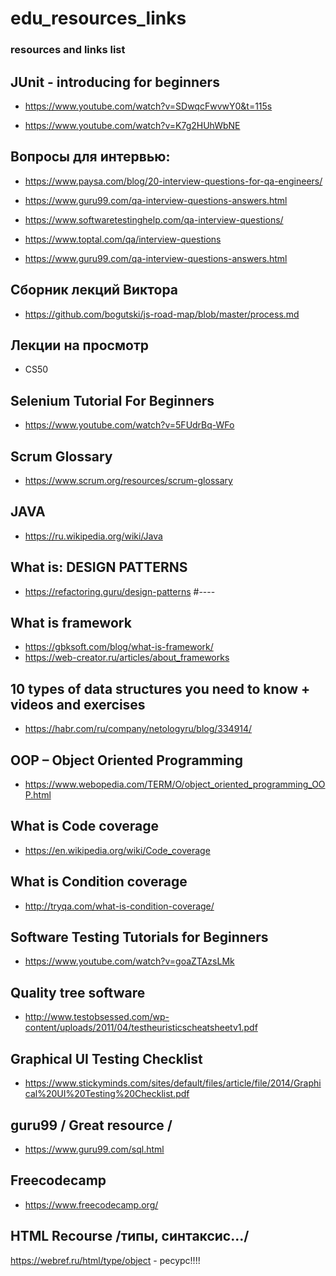 # edu_resources_links
### resources and links list 

## JUnit - introducing for beginners
* https://www.youtube.com/watch?v=SDwqcFwvwY0&t=115s

* https://www.youtube.com/watch?v=K7g2HUhWbNE

## Вопросы для интервью:
* https://www.paysa.com/blog/20-interview-questions-for-qa-engineers/
* https://www.guru99.com/qa-interview-questions-answers.html
* https://www.softwaretestinghelp.com/qa-interview-questions/
* https://www.toptal.com/qa/interview-questions

* https://www.guru99.com/qa-interview-questions-answers.html

## Сборник лекций Виктора
* https://github.com/bogutski/js-road-map/blob/master/process.md

## Лекции на просмотр

* CS50

## Selenium Tutorial For Beginners
* https://www.youtube.com/watch?v=5FUdrBq-WFo

## Scrum Glossary
* https://www.scrum.org/resources/scrum-glossary

## JAVA 
* https://ru.wikipedia.org/wiki/Java

## What is:  DESIGN  PATTERNS
* https://refactoring.guru/design-patterns
#----

## What is framework
* https://gbksoft.com/blog/what-is-framework/
* https://web-creator.ru/articles/about_frameworks

## 10 types of data structures you need to know + videos and exercises
* https://habr.com/ru/company/netologyru/blog/334914/

## OOP – Object Oriented Programming
* https://www.webopedia.com/TERM/O/object_oriented_programming_OOP.html

## What is Code coverage
* https://en.wikipedia.org/wiki/Code_coverage

## What is Condition coverage
* http://tryqa.com/what-is-condition-coverage/

## Software Testing Tutorials for Beginners
* https://www.youtube.com/watch?v=goaZTAzsLMk

## Quality tree software
* http://www.testobsessed.com/wp-content/uploads/2011/04/testheuristicscheatsheetv1.pdf

## Graphical UI Testing Checklist
* https://www.stickyminds.com/sites/default/files/article/file/2014/Graphical%20UI%20Testing%20Checklist.pdf

## guru99 / Great resource /
* https://www.guru99.com/sql.html

## Freecodecamp
* https://www.freecodecamp.org/

## HTML Recourse /типы, синтаксис.../
https://webref.ru/html/type/object - ресурс!!!!
